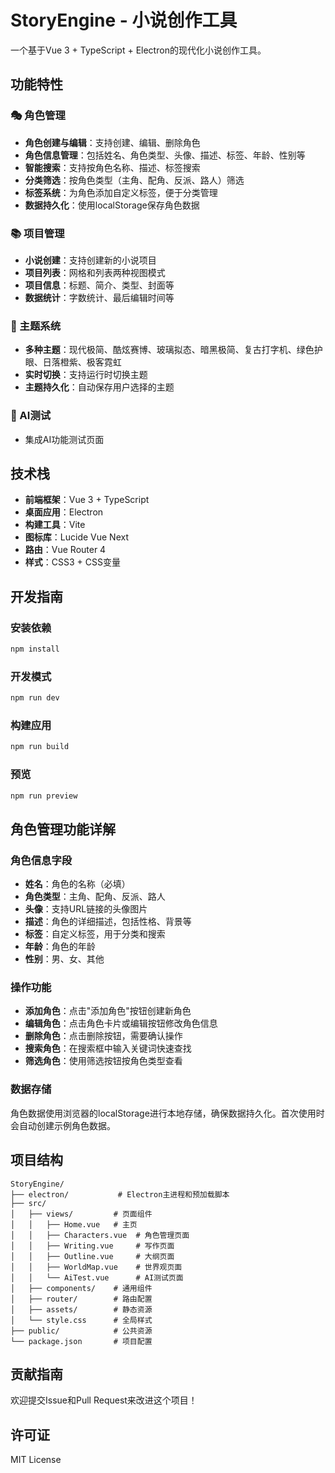 # StoryEngine - 小说创作工具

一个基于Vue 3 + TypeScript + Electron的现代化小说创作工具。

## 功能特性

### 🎭 角色管理
- **角色创建与编辑**：支持创建、编辑、删除角色
- **角色信息管理**：包括姓名、角色类型、头像、描述、标签、年龄、性别等
- **智能搜索**：支持按角色名称、描述、标签搜索
- **分类筛选**：按角色类型（主角、配角、反派、路人）筛选
- **标签系统**：为角色添加自定义标签，便于分类管理
- **数据持久化**：使用localStorage保存角色数据

### 📚 项目管理
- **小说创建**：支持创建新的小说项目
- **项目列表**：网格和列表两种视图模式
- **项目信息**：标题、简介、类型、封面等
- **数据统计**：字数统计、最后编辑时间等

### 🎨 主题系统
- **多种主题**：现代极简、酷炫赛博、玻璃拟态、暗黑极简、复古打字机、绿色护眼、日落橙紫、极客霓虹
- **实时切换**：支持运行时切换主题
- **主题持久化**：自动保存用户选择的主题

### 🤖 AI测试
- 集成AI功能测试页面

## 技术栈

- **前端框架**：Vue 3 + TypeScript
- **桌面应用**：Electron
- **构建工具**：Vite
- **图标库**：Lucide Vue Next
- **路由**：Vue Router 4
- **样式**：CSS3 + CSS变量

## 开发指南

### 安装依赖
```bash
npm install
```

### 开发模式
```bash
npm run dev
```

### 构建应用
```bash
npm run build
```

### 预览
```bash
npm run preview
```

## 角色管理功能详解

### 角色信息字段
- **姓名**：角色的名称（必填）
- **角色类型**：主角、配角、反派、路人
- **头像**：支持URL链接的头像图片
- **描述**：角色的详细描述，包括性格、背景等
- **标签**：自定义标签，用于分类和搜索
- **年龄**：角色的年龄
- **性别**：男、女、其他

### 操作功能
- **添加角色**：点击"添加角色"按钮创建新角色
- **编辑角色**：点击角色卡片或编辑按钮修改角色信息
- **删除角色**：点击删除按钮，需要确认操作
- **搜索角色**：在搜索框中输入关键词快速查找
- **筛选角色**：使用筛选按钮按角色类型查看

### 数据存储
角色数据使用浏览器的localStorage进行本地存储，确保数据持久化。首次使用时会自动创建示例角色数据。

## 项目结构

```
StoryEngine/
├── electron/           # Electron主进程和预加载脚本
├── src/
│   ├── views/         # 页面组件
│   │   ├── Home.vue   # 主页
│   │   ├── Characters.vue  # 角色管理页面
│   │   ├── Writing.vue     # 写作页面
│   │   ├── Outline.vue     # 大纲页面
│   │   ├── WorldMap.vue    # 世界观页面
│   │   └── AiTest.vue      # AI测试页面
│   ├── components/    # 通用组件
│   ├── router/        # 路由配置
│   ├── assets/        # 静态资源
│   └── style.css      # 全局样式
├── public/            # 公共资源
└── package.json       # 项目配置
```

## 贡献指南

欢迎提交Issue和Pull Request来改进这个项目！

## 许可证

MIT License
